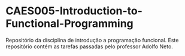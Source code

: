 # CAES005-Introduction-to-Functional-Programming

Repositório da disciplina de introdução a programação funcional. Este repositório contém as tarefas passadas pelo professor Adolfo Neto.
